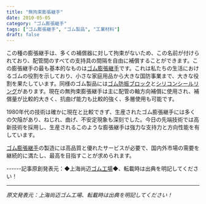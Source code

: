 ```yaml
---
title: "無拘束膨張継手"
date: 2010-05-05
category: "ゴム膨張継手"
tags: ["ゴム膨張継手", "ゴム製品", "工業材料"]
draft: false
---
```


この種の膨張継手は、多くの補償器に対して拘束がないため、この名前が付けられており、配管間のすべての支持具の間隔を自由に補償することができます。この膨張継手の最も基本的なものは[ゴム膨張継手](http://www.smpolymer.com/xiangjiaopengzhangjie/)です。これは私たちの生活におけるゴムの役割を示しており、小さな家庭用品から大きな国防事業まで、大きな役割を果たしています。同様のゴム製品には[ゴム防振ブロック](http://www.smpolymer.com/)と[シリコンシールリング](http://www.smpolymer.com/)があります。現在の無拘束膨張継手は主に配管の軸方向補償に使用され、補償量が比較的大きく、抗曲げ能力も比較的強く、多層使用も可能です。

1980年代の技術は確かに現在と比較できず、生産されたゴム膨張継手には多くの欠陥があり、ねじれ、曲げ、不安定現象も深刻でした。今日の先端技術では高新技術を採用し、生産されるこのような膨張継手は強力な支持力と方向性能を有しています。

[ゴム膨張継手](http://www.smpolymer.com/xiangjiaopengzhangjie/)の製造には高品質と優れたサービスが必要で、国内外市場の需要を継続的に満たし、最高を目指すことが求められます。

------記事原創発表元：◆上海尚迈[ゴム工場](http://www.smpolymer.com/)◆、転載時は出典を明記してください！

---

*原文発表元：上海尚迈ゴム工場、転載時は出典を明記してください！*